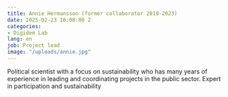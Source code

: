 ```yaml
---
title: Annie Hermansson (former collaborator 2019-2023)
date: 2025-02-23 16:08:00 Z
categories:
- Digidem Lab
lang: en
job: Project lead
image: "/uploads/annie.jpg"
---
```


Political scientist with a focus on sustainability who has many years of experience in leading and coordinating projects in the public sector. Expert in participation and sustainability
